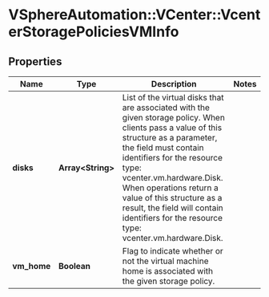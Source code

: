 # VSphereAutomation::VCenter::VcenterStoragePoliciesVMInfo

## Properties
Name | Type | Description | Notes
------------ | ------------- | ------------- | -------------
**disks** | **Array&lt;String&gt;** | List of the virtual disks that are associated with the given storage policy. When clients pass a value of this structure as a parameter, the field must contain identifiers for the resource type: vcenter.vm.hardware.Disk. When operations return a value of this structure as a result, the field will contain identifiers for the resource type: vcenter.vm.hardware.Disk. | 
**vm_home** | **Boolean** | Flag to indicate whether or not the virtual machine home is associated with the given storage policy. | 


